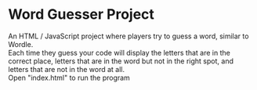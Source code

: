 # Word Guesser Project <br />

An HTML / JavaScript project where players try to guess a word, similar to Wordle. <br />
Each time they guess your code will display the letters that are in the correct place, letters that are in the word but not in the right spot, and letters that are not in the word at all. <br />
Open "index.html" to run the program
